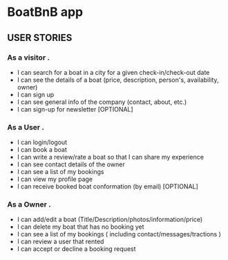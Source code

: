 # BoatBnB app 

## USER STORIES

### As a visitor                                                                                                    .

- I can search for a boat in a city for a given check-in/check-out date
- I can see the details of a boat (price, description, person's, availability, owner) 
- I can sign up 
- I can see general info of the company (contact, about, etc.)
- I can sign-up for newsletter [OPTIONAL]


### As a User                                                                                                       .

- I can login/logout
- I can book a boat 
- I can write a review/rate a boat so that I can share my experience
- I can see contact details of the owner 
- I can see a list of my bookings
- I can view my profile page
- I can receive booked boat conformation (by email)  [OPTIONAL]

### As a Owner                                                                                                    .

- I can add/edit a boat (Title/Description/photos/information/price)
- I can delete my boat that has no booking yet
- I can see a list of my bookings ( including contact/messages/tractions )
- I can review a user that rented
- I can accept or decline a booking request



